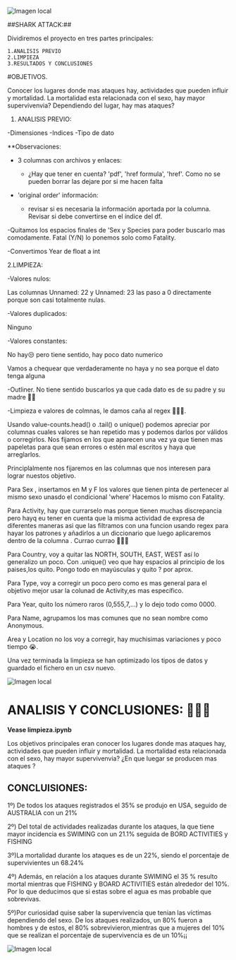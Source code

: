 ![Imagen local](https://www.tonica.la/__export/1671505182718/sites/debate/img/2022/12/19/jaws.jpg_463833556.jpg)


##SHARK ATTACK:##

Dividiremos el proyecto en tres partes principales:

	1.ANALISIS PREVIO
	2.LIMPIEZA
	3.RESULTADOS Y CONCLUSIONES	

#OBJETIVOS.

Conocer los lugares donde mas ataques hay, actividades que pueden influir y mortalidad.
La mortalidad esta relacionada con el sexo, hay mayor supervivenvia?
Dependiendo del lugar, hay mas ataques?



1. ANALISIS PREVIO:

-Dimensiones
-Indices
-Tipo de dato

**Observaciones:

- 3 columnas con archivos y enlaces:

    - ¿Hay que tener en cuenta? 'pdf', 'href formula', 'href'. Como no se pueden borrar las dejare por si me hacen falta

- 'original order' información:
    - revisar si es necesaria la información aportada por la columna. Revisar si debe convertirse en el índice del df.

-Quitamos los espacios finales de 'Sex y Species para poder buscarlo mas comodamente. Fatal (Y/N) lo ponemos solo como Fatality.

-Convertimos Year de float a int

2.LIMPIEZA:

-Valores nulos: 

Las columnas Unnamed: 22 y Unnamed: 23 las paso a 0 directamente porque son casi totalmente nulas.

-Valores duplicados:

Ninguno

-Valores constantes:

No hay😒 pero tiene sentido, hay poco dato numerico

Vamos a chequear que verdaderamente no haya y no sea porque el dato tenga alguna


-Outliner. No tiene sentido buscarlos ya que cada dato es de su padre y su madre 🤦‍♀️

-Limpieza e valores de colmnas, le damos caña al regex 🥊🥊🥊.

Usando value-counts.head() o .tail() o unique() podemos apreciar por columnas cuales valores se han repetido mas y podemos darlos por válidos o corregirlos.
Nos fijamos en los que aparecen una vez ya que tienen mas papeletas para que sean errores o estén mal escritos y haya que arreglarlos.

Principlalmente nos fijaremos en las columnas que nos interesen para lograr nuestos objetivo.

Para Sex , insertamos en M y F los valores que tienen pinta de pertenecer al mismo sexo unasdo el condicional 'where'
Hacemos lo mismo con Fatality.

Para Activity, hay que currarselo mas porque tienen muchas discrepancia pero hayq eu tener en cuenta que la misma actividad de expresa de diferentes maneras asi que las filtramos con una funcion usando regex para hayar los patrones y añadirlos a un diccionario que luego aplicaremos dentro de la columna . Currao currao 💪💪💪

Para Country, voy a quitar las NORTH, SOUTH, EAST, WEST así lo generalizo un poco. Con .unique() veo que hay espacios al principio de los paises,los quito. Pongo todo en mayúsculas y quito ? por aprox.

Para Type, voy a corregir un poco pero como es mas general para el objetivo mejor usar la colunad de Activity,es mas específico.

Para Year, quito los número raros (0,555,7,...) y lo dejo todo como 0000.

Para Name, agrupamos los mas comunes que no sean nombre como Anonymous.

Area y Location no los voy a corregir, hay muchisimas variaciones y poco tiempo 😭.


Una vez terminada la limpieza se han optimizado los tipos de datos y guardado el fichero en un csv nuevo.

![Imagen local](https://scontent.fmad6-1.fna.fbcdn.net/v/t31.18172-8/17834913_1060299644104591_6076313270153662717_o.jpg?_nc_cat=106&ccb=1-7&_nc_sid=9b3078&_nc_ohc=QV2e9p7K84IAX9IZL01&_nc_ht=scontent.fmad6-1.fna&oh=00_AfClLiIJqJArq0Rhe6s_2u24LMXs1KXD1D3_ZW5Bp_wEEA&oe=655CF1E8)


# ANALISIS Y CONCLUSIONES: 🦈🦈🦈

**Vease limpieza.ipynb**

Los objetivos principales eran conocer los lugares donde mas ataques hay, actividades que pueden influir y mortalidad.
La mortalidad esta relacionada con el sexo, hay mayor supervivenvia?
¿En que luegar se producen mas ataques ?

## CONCLUISIONES:

1º) De todos los ataques registrados el 35% se produjo en USA, seguido de AUSTRALIA con un 21%

2º) Del total de actividades realizadas durante los ataques, la que tiene mayor incidencia es SWIMING con un 21.1% seguida de BORD ACTIVITIES y FISHING

3º)La mortalidad durante los ataques es de un 22%, siendo el porcentaje de supervivientes un 68.24%

4º) Además, en relación a los ataques durante SWIMING el 35 % resulto mortal mientras que FISHING y BOARD ACTIVITIES están alrededor del 10%. Por lo que deducimos que si estas sobre el agua es mas probable que sobrevivas.

5º)Por curiosidad quise saber la supervivencia que tenian las víctimas dependiendo del sexo. De los ataques realizados, un 80% fueron a hombres y de estos, el 80% sobrevivieron,mientras que a mujeres del 10% que se realizan el porcentaje de supervivencia es de un 10%¡¡


![Imagen local](https://www.google.com/url?sa=i&url=https%3A%2F%2Fwww.buzzfeed.com%2Flaraparker%2Fshark-facts&psig=AOvVaw1c1FTEQUklg3-F5a_JpdLi&ust=1698217761691000&source=images&cd=vfe&opi=89978449&ved=0CBEQjRxqFwoTCOjWpKSQjoIDFQAAAAAdAAAAABAF)